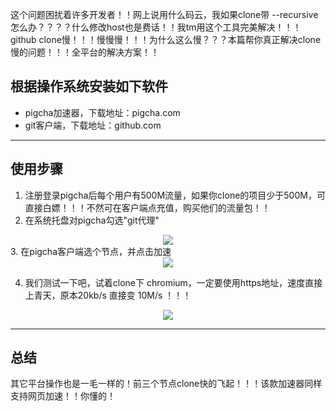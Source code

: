 这个问题困扰着许多开发者！！网上说用什么码云，我如果clone带 --recursive怎么办？？？？什么修改host也是费话！！我tm用这个工具完美解决！！！
github clone慢！！！慢慢慢！！！为什么这么慢？？？本篇帮你真正解决clone慢的问题！！！全平台的解决方案！！


## 根据操作系统安装如下软件
- pigcha加速器，下载地址：pigcha.com
- git客户端，下载地址：github.com

***
## 使用步骤
1. 注册登录pigcha后每个用户有500M流量，如果你clone的项目少于500M，可直接白嫖！！！不然可在客户端点充值，购买他们的流量包！！
2. 在系统托盘对pigcha勾选"git代理"
<div align=center> 
<img src="https://misc-1254387101.cos.ap-chengdu.myqcloud.com/gitslow/tray.png" />
</div>
3. 在pigcha客户端选个节点，并点击加速

<div align=center> 
<img src="https://misc-1254387101.cos.ap-chengdu.myqcloud.com/gitslow/mainwin.png" />
</div>

4. 我们测试一下吧，试着clone下 chromium，一定要使用https地址，速度直接上青天，原本20kb/s 直接变 10M/s ！！！
<div align=center> 
<img src="https://misc-1254387101.cos.ap-chengdu.myqcloud.com/gitslow/chromium.png" />
</div>

***
## 总结
其它平台操作也是一毛一样的！前三个节点clone快的飞起！！！该款加速器同样支持网页加速！！你懂的！
